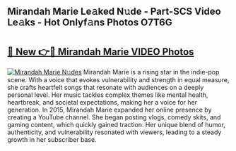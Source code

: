 ## Mirandah Marie Le𝚊ked N𝚞de - Part-SCS Video Le𝚊ks - Hot Onlyf𝚊ns Photos O7T6G

# <h2><a href="http://ab2431.deff.icu/?id=Mirandah+Marie">🔗 New 👉🔴 Mirandah Marie VIDEO Photos</a></h2>

[![Mirandah Marie N𝚞des](https://i.imgur.com/rIISA9y.gif)](http://ab2431.deff.icu/?id=Mirandah+Marie)
Mirandah Marie is a rising star in the indie-pop scene. With a voice that evokes vulnerability and strength in equal measure, she crafts heartfelt songs that resonate with audiences on a deeply personal level. Her music tackles complex themes like mental health, heartbreak, and societal expectations, making her a voice for her generation. In 2015, Mirandah Marie expanded her online presence by creating a YouTube channel. She began posting vlogs, comedy skits, and gaming content, which quickly gained traction. Her unique blend of humor, authenticity, and vulnerability resonated with viewers, leading to a steady growth in her subscriber base.
